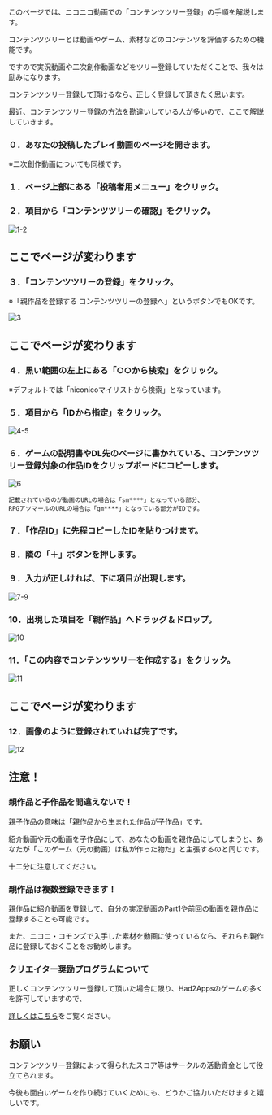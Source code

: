 このページでは、ニコニコ動画での「コンテンツツリー登録」の手順を解説します。

コンテンツツリーとは動画やゲーム、素材などのコンテンツを評価するための機能です。

ですので実況動画や二次創作動画などをツリー登録していただくことで、我々は励みになります。

コンテンツツリー登録して頂けるなら、正しく登録して頂きたく思います。

最近、コンテンツツリー登録の方法を勘違いしている人が多いので、ここで解説していきます。
 
### ０．あなたの投稿したプレイ動画のページを開きます。
※二次創作動画についても同様です。

### １．ページ上部にある「投稿者用メニュー」をクリック。
### ２．項目から「コンテンツツリーの確認」をクリック。

![1-2](1-2.png)

## ここでページが変わります
### ３．「コンテンツツリーの登録」をクリック。
※「親作品を登録する コンテンツツリーの登録へ」というボタンでもOKです。

![3](3.png)

## ここでページが変わります
### ４．黒い範囲の左上にある「○○から検索」をクリック。
※デフォルトでは「niconicoマイリストから検索」となっています。
### ５．項目から「IDから指定」をクリック。

![4-5](4-5.png)

### ６．ゲームの説明書やDL先のページに書かれている、コンテンツツリー登録対象の作品IDをクリップボードにコピーします。

![6](6.png)

```
記載されているのが動画のURLの場合は「sm****」となっている部分、
RPGアツマールのURLの場合は「gm****」となっている部分がIDです。
```

### ７．「作品ID」に先程コピーしたIDを貼りつけます。
### ８．隣の「＋」ボタンを押します。
### ９．入力が正しければ、下に項目が出現します。
![7-9](7-9.png)

### 10．出現した項目を「親作品」へドラッグ＆ドロップ。
![10](10.png)

### 11．「この内容でコンテンツツリーを作成する」をクリック。
![11](11.png)

## ここでページが変わります
### 12．画像のように登録されていれば完了です。
![12](12.png)

## 注意！
### 親作品と子作品を間違えないで！
親子作品の意味は「親作品から生まれた作品が子作品」です。

紹介動画や元の動画を子作品にして、あなたの動画を親作品にしてしまうと、あなたが「このゲーム（元の動画）は私が作った物だ」と主張するのと同じです。

十二分に注意してください。

### 親作品は複数登録できます！
親作品に紹介動画を登録して、自分の実況動画のPart1や前回の動画を親作品に登録することも可能です。

また、ニコニ・コモンズで入手した素材を動画に使っているなら、それらも親作品に登録しておくことをお勧めします。

### クリエイター奨励プログラムについて
正しくコンテンツツリー登録して頂いた場合に限り、Had2Appsのゲームの多くを許可していますので、

[詳しくはこちら](../)をご覧ください。
　
## お願い
コンテンツツリー登録によって得られたスコア等はサークルの活動資金として役立てられます。

今後も面白いゲームを作り続けていくためにも、どうかご協力いただけますと嬉しいです。

